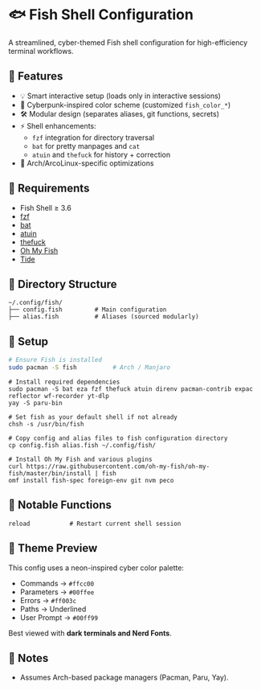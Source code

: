 # 🐟 Fish Shell Configuration

A streamlined, cyber-themed Fish shell configuration for high-efficiency terminal workflows.

## 📌 Features
- 💡 Smart interactive setup (loads only in interactive sessions)
- 🎨 Cyberpunk-inspired color scheme (customized `fish_color_*`)
- 🛠 Modular design (separates aliases, git functions, secrets)
- ⚡ Shell enhancements:
  - `fzf` integration for directory traversal
  - `bat` for pretty manpages and `cat`
  - `atuin` and `thefuck` for history + correction
- 🎯 Arch/ArcoLinux-specific optimizations

## 🔧 Requirements

- Fish Shell ≥ 3.6
- [fzf](https://github.com/jethrokuan/fzf)
- [bat](https://github.com/sharkdp/bat)
- [atuin](https://github.com/ellie/atuin)
- [thefuck](https://github.com/nvbn/thefuck)
- [Oh My Fish](https://github.com/oh-my-fish/oh-my-fish)
- [Tide](https://github.com/IlanCosman/tide)

## 📂 Directory Structure

```
~/.config/fish/
├── config.fish         # Main configuration
├── alias.fish          # Aliases (sourced modularly)
```

## 🚀 Setup

```bash
# Ensure Fish is installed
sudo pacman -S fish          # Arch / Manjaro
```

```fish
# Install required dependencies
sudo pacman -S bat eza fzf thefuck atuin direnv pacman-contrib expac reflector wf-recorder yt-dlp
yay -S paru-bin
```

```fish
# Set fish as your default shell if not already
chsh -s /usr/bin/fish
```

```fish
# Copy config and alias files to fish configuration directory
cp config.fish alias.fish ~/.config/fish/
```

```fish
# Install Oh My Fish and various plugins
curl https://raw.githubusercontent.com/oh-my-fish/oh-my-fish/master/bin/install | fish
omf install fish-spec foreign-env git nvm peco
```

## 🔧 Notable Functions

```fish
reload           # Restart current shell session
```

## 🎨 Theme Preview

This config uses a neon-inspired cyber color palette:
- Commands → `#ffcc00`
- Parameters → `#00ffee`
- Errors → `#ff003c`
- Paths → Underlined
- User Prompt → `#00ff99`

Best viewed with **dark terminals and Nerd Fonts**.

## 🔐 Notes

- Assumes Arch-based package managers (Pacman, Paru, Yay).